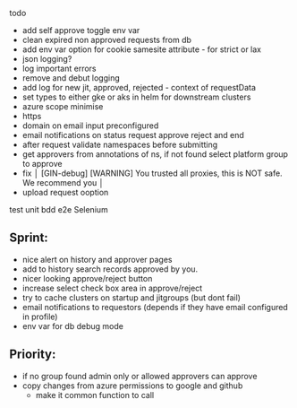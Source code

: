 todo

- add self approve toggle env var
- clean expired non approved requests from db
- add env var option for cookie samesite attribute - for strict or lax
- json logging?
- log important errors
- remove and debut logging 
- add log for new jit, approved, rejected - context of requestData
- set types to either gke or aks in helm for downstream clusters
- azure scope minimise
- https
- domain on email input preconfigured
- email notifications on status request approve reject and end
- after request validate namespaces before submitting
- get approvers from annotations of ns, if not found select platform group to approve 
- fix │ [GIN-debug] [WARNING] You trusted all proxies, this is NOT safe. We recommend you │
- upload request ooption


test
  unit
  bdd
  e2e Selenium 

## Sprint:
- nice alert on history and approver pages
- add to history search records approved by you.
- nicer looking approve/reject button
- increase select check box area in approve/reject
- try to cache clusters on startup and jitgroups (but dont fail)
- email notifications to requestors (depends if they have email configured in profile)
- env var for db debug mode


## Priority:
- if no group found admin only or allowed approvers can approve
- copy changes from azure permissions to google and github
  - make it common function to call